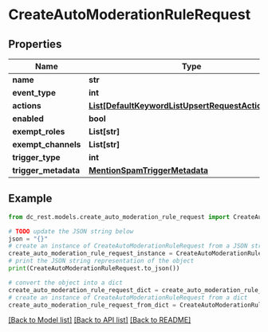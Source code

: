 # CreateAutoModerationRuleRequest


## Properties

Name | Type | Description | Notes
------------ | ------------- | ------------- | -------------
**name** | **str** |  | 
**event_type** | **int** |  | 
**actions** | [**List[DefaultKeywordListUpsertRequestActionsInner]**](DefaultKeywordListUpsertRequestActionsInner.md) |  | [optional] 
**enabled** | **bool** |  | [optional] 
**exempt_roles** | **List[str]** |  | [optional] 
**exempt_channels** | **List[str]** |  | [optional] 
**trigger_type** | **int** |  | 
**trigger_metadata** | [**MentionSpamTriggerMetadata**](MentionSpamTriggerMetadata.md) |  | 

## Example

```python
from dc_rest.models.create_auto_moderation_rule_request import CreateAutoModerationRuleRequest

# TODO update the JSON string below
json = "{}"
# create an instance of CreateAutoModerationRuleRequest from a JSON string
create_auto_moderation_rule_request_instance = CreateAutoModerationRuleRequest.from_json(json)
# print the JSON string representation of the object
print(CreateAutoModerationRuleRequest.to_json())

# convert the object into a dict
create_auto_moderation_rule_request_dict = create_auto_moderation_rule_request_instance.to_dict()
# create an instance of CreateAutoModerationRuleRequest from a dict
create_auto_moderation_rule_request_from_dict = CreateAutoModerationRuleRequest.from_dict(create_auto_moderation_rule_request_dict)
```
[[Back to Model list]](../README.md#documentation-for-models) [[Back to API list]](../README.md#documentation-for-api-endpoints) [[Back to README]](../README.md)


